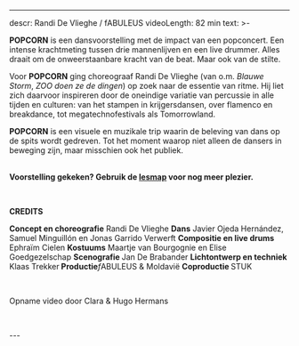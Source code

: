 
---
descr: Randi De Vlieghe / fABULEUS 
videoLength: 82 min
text: >-
  <p><strong>POPCORN</strong> is een dansvoorstelling met de impact van een popconcert. Een intense krachtmeting tussen drie mannenlijven en een live drummer. Alles draait om de onweerstaanbare kracht van de beat. Maar ook van de stilte.</p><p>Voor <strong>POPCORN</strong> ging choreograaf Randi De Vlieghe (van o.m. <em>Blauwe Storm</em>, <em>ZOO doen ze de dingen</em>) op zoek naar de essentie van ritme. Hij liet zich daarvoor inspireren door de oneindige variatie van percussie in alle tijden en culturen: van het stampen in krijgersdansen, over flamenco en breakdance, tot megatechnofestivals als Tomorrowland.</p><p><strong>POPCORN</strong> is een visuele en muzikale trip waarin de beleving van dans op de spits wordt gedreven. Tot het moment waarop niet alleen de dansers in beweging zijn, maar misschien ook het publiek.</p><p>‍<br>‍<strong>Voorstelling gekeken? Gebruik de </strong><a href="https://www.fabuleus.be/assets/originals/0ByZxTxkdZLZ3bTJ4Ti0zeGRRTFU.pdf" target="_blank"><strong>lesmap</strong></a><strong> voor nog meer plezier.</strong></p><p>‍</p><p><strong>CREDITS</strong></p><p><strong>Concept en choreografie</strong> Randi De Vlieghe <strong>Dans</strong> Javier Ojeda Hernández, Samuel Minguillón en Jonas Garrido Verwerft <strong>Compositie en live drums </strong>Ephraïm Cielen <strong>Kostuums</strong> Maartje van Bourgognie en Elise Goedgezelschap <strong>Scenografie </strong>Jan De Brabander <strong>Lichtontwerp en techniek </strong>Klaas Trekker<strong> Productie</strong><em>f</em>ABULEUS &amp; Moldavië <strong>Coproductie </strong>STUK</p><p>‍</p><p>Opname video door Clara &amp; Hugo Hermans</p><p>‍</p>
---
